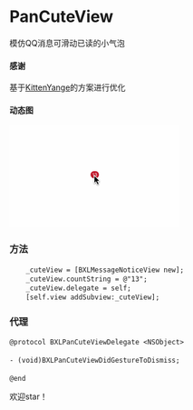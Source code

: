 # PanCuteView
模仿QQ消息可滑动已读的小气泡
#### 感谢
基于[KittenYange](http://kittenyang.com/drawablebubble/)的方案进行优化


#### 动态图
![](https://github.com/LevenWin/PanCuteView/blob/master/screen.gif)

### 方法
```
    _cuteView = [BXLMessageNoticeView new];
    _cuteView.countString = @"13";
    _cuteView.delegate = self;
    [self.view addSubview:_cuteView];
```

### 代理

```
@protocol BXLPanCuteViewDelegate <NSObject>

- (void)BXLPanCuteViewDidGestureToDismiss;

@end

```

欢迎star！
